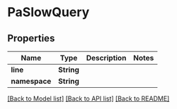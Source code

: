 # PaSlowQuery

## Properties

Name | Type | Description | Notes
------------ | ------------- | ------------- | -------------
**line** | **String** |  | 
**namespace** | **String** |  | 

[[Back to Model list]](../README.md#documentation-for-models) [[Back to API list]](../README.md#documentation-for-api-endpoints) [[Back to README]](../README.md)


